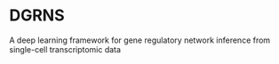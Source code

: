 # DGRNS
A deep learning framework for gene regulatory network inference from single-cell transcriptomic data
